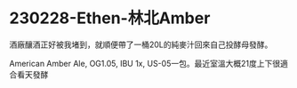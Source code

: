 # 230228-Ethen-林北Amber

酒廠釀酒正好被我堵到，就順便帶了一桶20L的純麥汁回來自己投酵母發酵。

American Amber Ale, OG1.05, IBU 1x, US-05一包。最近室溫大概21度上下很適合看天發酵